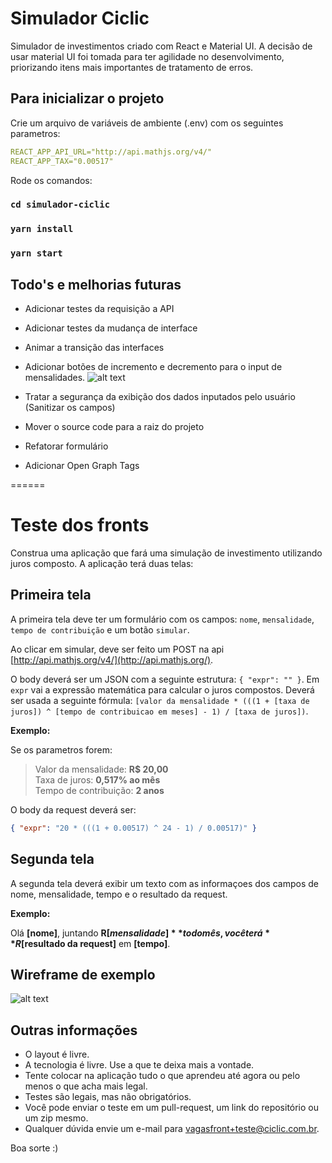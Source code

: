 # Simulador Ciclic

Simulador de investimentos criado com React e Material UI.
A decisão de usar material UI foi tomada para ter agilidade no desenvolvimento, priorizando itens mais importantes de tratamento de erros.

## Para inicializar o projeto

Crie um arquivo de variáveis de ambiente (.env) com os seguintes parametros:

```yml
REACT_APP_API_URL="http://api.mathjs.org/v4/"
REACT_APP_TAX="0.00517"
```

Rode os comandos:

### `cd simulador-ciclic`
### `yarn install`
### `yarn start`


## Todo's e melhorias futuras

- Adicionar testes da requisição a API
- Adicionar testes da mudança de interface
- Animar a transição das interfaces
- Adicionar botões de incremento e decremento para o input de mensalidades. 
![alt text](https://uploaddeimagens.com.br/images/002/908/149/full/increment.png?1601895552)

- Tratar a segurança da exibição dos dados inputados pelo usuário (Sanitizar os campos)
- Mover o source code para a raiz do projeto
- Refatorar formulário
- Adicionar Open Graph Tags


======

# Teste dos fronts

Construa uma aplicação que fará uma simulação de investimento utilizando juros composto. A aplicação terá duas telas:

## Primeira tela

A primeira tela deve ter um formulário com os campos: `nome`, `mensalidade`, `tempo de contribuição` e um botão `simular`.

Ao clicar em simular, deve ser feito um POST na api [http://api.mathjs.org/v4/](http://api.mathjs.org/).

O body deverá ser um JSON com a seguinte estrutura: `{ "expr": "" }`. Em `expr` vai a expressão matemática para calcular o juros compostos. Deverá  ser usada a seguinte fórmula: `[valor da mensalidade * (((1 + [taxa de juros]) ^ [tempo de contribuicao em meses] - 1) / [taxa de juros])`.

**Exemplo:**

Se os parametros forem: 

> Valor da mensalidade: **R$ 20,00**<br/>
> Taxa de juros: **0,517% ao mês**<br/>
> Tempo de contribuição: **2 anos**

O body da request deverá ser:

```json
{ "expr": "20 * (((1 + 0.00517) ^ 24 - 1) / 0.00517)" }
```

## Segunda tela

A segunda tela deverá exibir um texto com as informaçoes dos campos de nome, mensalidade, tempo e o resultado da request. 

**Exemplo:**

Olá **[nome]**, juntando **R$[mensalidade]** todo mês, você terá **R$[resultado da request]** em **[tempo]**.

## Wireframe de exemplo

![alt text](wireframe.png)

## Outras informações

- O layout é livre.
- A tecnologia é livre. Use a que te deixa mais a vontade.
- Tente colocar na aplicação tudo o que aprendeu até agora ou pelo menos o que acha mais legal.
- Testes são legais, mas não obrigatórios.
- Você pode enviar o teste em um pull-request, um link do repositório ou um zip mesmo.
- Qualquer dúvida envie um e-mail para [vagasfront+teste@ciclic.com.br](mailto:vagasfront+teste@ciclic.com.br?subject=Me%20ajuda%20fronts).

Boa sorte :)
